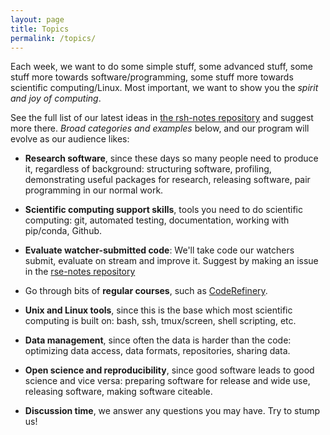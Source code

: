 ```yaml
---
layout: page
title: Topics
permalink: /topics/
---
```


Each week, we want to do some simple stuff, some advanced stuff, some
stuff more towards software/programming, some stuff more towards
scientific computing/Linux.  Most important, we want to show you the
*spirit and joy of computing*.

See the full list of our latest ideas in [the rsh-notes
repository](https://github.com/ResearchSoftwareHour/rsh-notes) and
suggest more there.  *Broad categories and examples* below, and our
program will evolve as our audience likes:


* **Research software**, since these days so many people need to
  produce it, regardless of background: structuring software,
  profiling, demonstrating useful packages for research, releasing
  software, pair programming in our normal work.

* **Scientific computing support skills**, tools you need to do
  scientific computing: git, automated testing, documentation, working
  with pip/conda, Github.

* **Evaluate watcher-submitted code**: We'll take code our watchers
  submit, evaluate on stream and improve it.  Suggest by making an
  issue in the [rse-notes
  repository](https://github.com/ResearchSoftwareHour/rsh-notes)

* Go through bits of **regular courses**, such as
  [CodeRefinery](https://coderefinery.org/lessons/).

* **Unix and Linux tools**, since this is the base which most
  scientific computing is built on: bash, ssh, tmux/screen, shell
  scripting, etc.

* **Data management**, since often the data is harder than the code:
  optimizing data access, data formats, repositories, sharing data.

* **Open science and reproducibility**, since good software leads to
  good science and vice versa: preparing software for release and wide
  use, releasing software, making software citeable.

* **Discussion time**, we answer any questions you may have.  Try to
  stump us!
